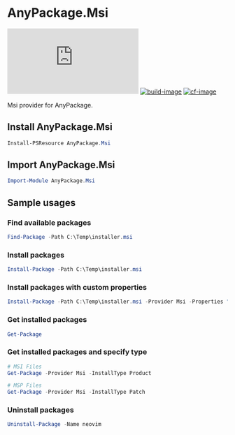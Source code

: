 # AnyPackage.Msi

[![gallery-image]][gallery-site]
[![build-image]][build-site]
[![cf-image]][cf-site]

[gallery-image]: https://img.shields.io/powershellgallery/dt/AnyPackage.Msi
[build-image]: https://img.shields.io/github/actions/workflow/status/anypackage/msi/ci.yml
[cf-image]: https://img.shields.io/codefactor/grade/github/anypackage/msi
[gallery-site]: https://www.powershellgallery.com/packages/AnyPackage.Msi
[build-site]: https://github.com/anypackage/msi/actions/workflows/ci.yml
[cf-site]: https://www.codefactor.io/repository/github/anypackage/msi

Msi provider for AnyPackage.

## Install AnyPackage.Msi

```powershell
Install-PSResource AnyPackage.Msi
```

## Import AnyPackage.Msi

```powershell
Import-Module AnyPackage.Msi
```

## Sample usages

### Find available packages

```powershell
Find-Package -Path C:\Temp\installer.msi
```

### Install packages

```powershell
Install-Package -Path C:\Temp\installer.msi
```

### Install packages with custom properties

```powershell
Install-Package -Path C:\Temp\installer.msi -Provider Msi -Properties "CustomProp=1"
```

### Get installed packages

```powershell
Get-Package
```

### Get installed packages and specify type

```powershell
# MSI Files
Get-Package -Provider Msi -InstallType Product

# MSP Files
Get-Package -Provider Msi -InstallType Patch
```

### Uninstall packages

```powershell
Uninstall-Package -Name neovim
```
